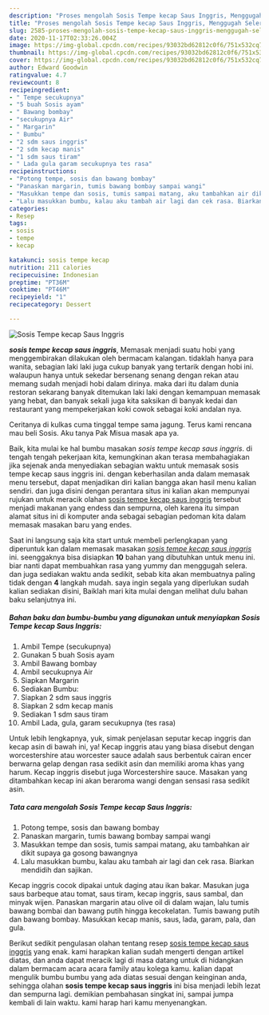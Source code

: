 ```yaml
---
description: "Proses mengolah Sosis Tempe kecap Saus Inggris, Menggugah Selera"
title: "Proses mengolah Sosis Tempe kecap Saus Inggris, Menggugah Selera"
slug: 2585-proses-mengolah-sosis-tempe-kecap-saus-inggris-menggugah-selera
date: 2020-11-17T02:33:26.004Z
image: https://img-global.cpcdn.com/recipes/93032bd62812c0f6/751x532cq70/sosis-tempe-kecap-saus-inggris-foto-resep-utama.jpg
thumbnail: https://img-global.cpcdn.com/recipes/93032bd62812c0f6/751x532cq70/sosis-tempe-kecap-saus-inggris-foto-resep-utama.jpg
cover: https://img-global.cpcdn.com/recipes/93032bd62812c0f6/751x532cq70/sosis-tempe-kecap-saus-inggris-foto-resep-utama.jpg
author: Edward Goodwin
ratingvalue: 4.7
reviewcount: 8
recipeingredient:
- " Tempe secukupnya"
- "5 buah Sosis ayam"
- " Bawang bombay"
- "secukupnya Air"
- " Margarin"
- " Bumbu"
- "2 sdm saus inggris"
- "2 sdm kecap manis"
- "1 sdm saus tiram"
- " Lada gula garam secukupnya tes rasa"
recipeinstructions:
- "Potong tempe, sosis dan bawang bombay"
- "Panaskan margarin, tumis bawang bombay sampai wangi"
- "Masukkan tempe dan sosis, tumis sampai matang, aku tambahkan air dikit supaya ga gosong bawangnya"
- "Lalu masukkan bumbu, kalau aku tambah air lagi dan cek rasa. Biarkan mendidih dan sajikan."
categories:
- Resep
tags:
- sosis
- tempe
- kecap

katakunci: sosis tempe kecap 
nutrition: 211 calories
recipecuisine: Indonesian
preptime: "PT36M"
cooktime: "PT46M"
recipeyield: "1"
recipecategory: Dessert

---
```



![Sosis Tempe kecap Saus Inggris](https://img-global.cpcdn.com/recipes/93032bd62812c0f6/751x532cq70/sosis-tempe-kecap-saus-inggris-foto-resep-utama.jpg)

<b><i>sosis tempe kecap saus inggris</i></b>, Memasak menjadi suatu hobi yang menggembirakan dilakukan oleh bermacam kalangan. tidaklah hanya para wanita, sebagian laki laki juga cukup banyak yang tertarik dengan hobi ini. walaupun hanya untuk sekedar bersenang senang dengan rekan atau memang sudah menjadi hobi dalam dirinya. maka dari itu dalam dunia restoran sekarang banyak ditemukan laki laki dengan kemampuan memasak yang hebat, dan banyak sekali juga kita saksikan di banyak kedai dan restaurant yang mempekerjakan koki cowok sebagai koki andalan nya.

Ceritanya di kulkas cuma tinggal tempe sama jagung. Terus kami rencana mau beli Sosis. Aku tanya Pak Misua masak apa ya.

Baik, kita mulai ke hal bumbu masakan <i>sosis tempe kecap saus inggris</i>. di tengah tengah pekerjaan kita, kemungkinan akan terasa membahagiakan jika sejenak anda menyediakan sebagian waktu untuk memasak sosis tempe kecap saus inggris ini. dengan keberhasilan anda dalam memasak menu tersebut, dapat menjadikan diri kalian bangga akan hasil menu kalian sendiri. dan juga disini dengan perantara situs ini kalian akan mempunyai rujukan untuk meracik olahan <u>sosis tempe kecap saus inggris</u> tersebut menjadi makanan yang endess dan sempurna, oleh karena itu simpan alamat situs ini di komputer anda sebagai sebagian pedoman kita dalam memasak masakan baru yang endes.


Saat ini langsung saja kita start untuk membeli perlengkapan yang diperuntuk kan dalam memasak masakan <u><i>sosis tempe kecap saus inggris</i></u> ini. seenggaknya bisa disiapkan <b>10</b> bahan yang dibutuhkan untuk menu ini. biar nanti dapat membuahkan rasa yang yummy dan menggugah selera. dan juga sediakan waktu anda sedikit, sebab kita akan membuatnya paling tidak dengan <b>4</b> langkah mudah. saya ingin segala yang diperlukan sudah kalian sediakan disini, Baiklah mari kita mulai dengan melihat dulu bahan baku selanjutnya ini.

<!--inarticleads1-->

##### Bahan baku dan bumbu-bumbu yang digunakan untuk menyiapkan Sosis Tempe kecap Saus Inggris:

1. Ambil  Tempe (secukupnya)
1. Gunakan 5 buah Sosis ayam
1. Ambil  Bawang bombay
1. Ambil secukupnya Air
1. Siapkan  Margarin
1. Sediakan  Bumbu:
1. Siapkan 2 sdm saus inggris
1. Siapkan 2 sdm kecap manis
1. Sediakan 1 sdm saus tiram
1. Ambil  Lada, gula, garam secukupnya (tes rasa)


Untuk lebih lengkapnya, yuk, simak penjelasan seputar kecap inggris dan kecap asin di bawah ini, ya! Kecap inggris atau yang biasa disebut dengan worcestershire atau worcester sauce adalah saus berbentuk cairan encer berwarna gelap dengan rasa sedikit asin dan memiliki aroma khas yang harum. Kecap inggris disebut juga Worcestershire sauce. Masakan yang ditambahkan kecap ini akan beraroma wangi dengan sensasi rasa sedikit asin. 

<!--inarticleads2-->

##### Tata cara mengolah Sosis Tempe kecap Saus Inggris:

1. Potong tempe, sosis dan bawang bombay
1. Panaskan margarin, tumis bawang bombay sampai wangi
1. Masukkan tempe dan sosis, tumis sampai matang, aku tambahkan air dikit supaya ga gosong bawangnya
1. Lalu masukkan bumbu, kalau aku tambah air lagi dan cek rasa. Biarkan mendidih dan sajikan.


Kecap inggris cocok dipakai untuk daging atau ikan bakar. Masukan juga saus barbeque atau tomat, saus tiram, kecap inggris, saus sambal, dan minyak wijen. Panaskan margarin atau olive oil di dalam wajan, lalu tumis bawang bombai dan bawang putih hingga kecokelatan. Tumis bawang putih dan bawang bombay. Masukkan kecap manis, saus, lada, garam, pala, dan gula. 

Berikut sedikit pengulasan olahan tentang resep <u>sosis tempe kecap saus inggris</u> yang enak. kami harapkan kalian sudah mengerti dengan artikel diatas, dan anda dapat meracik lagi di masa datang untuk di hidangkan dalam bermacam acara acara family atau kolega kamu. kalian dapat mengulik bumbu bumbu yang ada diatas sesuai dengan keinginan anda, sehingga olahan <b>sosis tempe kecap saus inggris</b> ini bisa menjadi lebih lezat dan sempurna lagi. demikian pembahasan singkat ini, sampai jumpa kembali di lain waktu. kami harap hari kamu menyenangkan.
